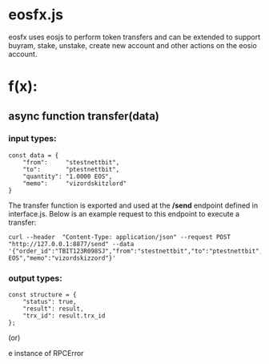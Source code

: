 # eosfx.js

eosfx uses eosjs to perform token transfers and can be extended to support buyram, stake, unstake, create new account and other actions on the eosio account. 

# f(x):

## **async function transfer(data)**

### input types:

```
const data = {
    "from":     "stestnettbit",
    "to":       "ptestnettbit",
    "quantity": "1.0000 EOS",
    "memo":     "vizordskitzlord"
}
```


The transfer function is exported and used at the **/send** endpoint defined in interface.js. Below is an example request to this endpoint to execute a transfer:


```
curl --header  "Content-Type: application/json" --request POST "http://127.0.0.1:8877/send" --data '{"order_id":"TBIT123R098SJ","from":"stestnettbit","to":"ptestnettbit","quantity":"1.0000 EOS","memo":"vizordskizzord"}'
```

### output types:

```
const structure = {
    "status": true,
    "result": result,
    "trx_id": result.trx_id
};
```

(or)

e instance of RPCError

